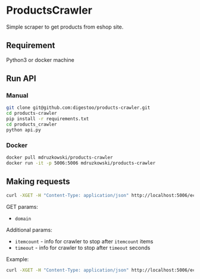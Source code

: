 # ProductsCrawler

Simple scraper to get products from eshop site.

## Requirement

Python3 or docker machine

## Run API

### Manual 

```bash
git clone git@github.com:digestoo/products-crawler.git
cd products-crawler
pip install -r requirements.txt
cd products_crawler
python api.py
```

### Docker

```bash
docker pull mdruzkowski/products-crawler
docker run -it -p 5006:5006 mdruzkowski/products-crawler
```

## Making requests

```bash
curl -XGET -H "Content-Type: application/json" http://localhost:5006/ecommerce/<domain>
```

GET params:

- `domain`

Additional params:
- `itemcount` - info for crawler to stop after `itemcount` items
- `timeout` - info for crawler to stop after `timeout` seconds

Example:
```bash
curl -XGET -H "Content-Type: application/json" http://localhost:5006/ecommerce/eobuwie.com.pl?itemcount=1&timeout=5
```
